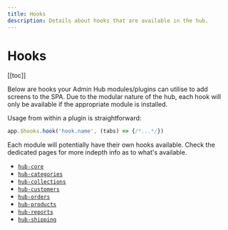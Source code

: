 ```yaml
---
title: Hooks
description: Details about hooks that are available in the hub.
---
```


# Hooks

[[toc]]

Below are hooks your Admin Hub modules/plugins can utilise to add screens to the SPA. Due to the modular nature of the hub, each hook will only be available if the appropriate module is installed.

Usage from within a plugin is straightforward:

```javascript
app.$hooks.hook('hook.name', (tabs) => {/*...*/})
```

Each module will potentially have their own hooks available. Check the dedicated pages for more indepth info as to what's available.

- [`hub-core`](/hub/modules/hub-core)
- [`hub-categories`](/hub/modules/hub-categories)
- [`hub-collections`](/hub/modules/hub-collections)
- [`hub-customers`](/hub/modules/hub-customers)
- [`hub-orders`](/hub/modules/hub-orders)
- [`hub-products`](/hub/modules/hub-products)
- [`hub-reports`](/hub/modules/hub-reports)
- [`hub-shipping`](/hub/modules/hub-shipping)